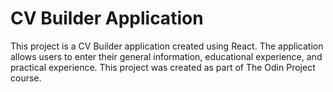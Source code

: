 # CV Builder Application

This project is a CV Builder application created using React. The application allows users to enter their general information, educational experience, and practical experience.
This project was created as part of The Odin Project course.